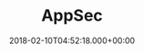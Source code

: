 ---
title: AppSec
url: "/appsec"
date: 2018-02-10T04:52:18.000+00:00
headerTransparent: true
sections:
- template: hero
  options:
    paddingTop: false
    paddingBottom: false
    theme: primary
  alignHorizontal: right
  alignVertical: middle
  height: 600px
  background:
    backgroundImage: "/media/mick-haupt-eQ2Z9ay9Wws-unsplash.jpg"
    opacity: 1
    monotone: false
  headings:
    heading: Mendix Application Security
    subHeading: A fully automated Mendix application scanner that helps you identify data compliance and privacy flaws.
  buttons:
  - button: 
    url: /contact-us
    text: Request a demo
  - button: 
    url: https://appsec.cinaq.com
    text: Open AppSec
    external: true
    theme: primary-text
- template: grid
  options:
    theme: base-offset
  heading: The weakest link is your business logic
  text: The Mendix platform and runtime component are continuously tested for security weaknesses. With AppSec you can also continuously ensure the business logic of your application is secure. Therefore freeing up time for your engineers to improve your business processes.
  contentType: appsec-features
  sortBy: weight
  align: center
  columns: 4
  limit: 6
  card:
    partial: card
    showTitle: true
    showTitleLink: false
    showThumbnailLink: false
  partial: card
- template: info
  options:
    paddingTop: true
    paddingBottom: true
    theme: base-offset
  align: left
  heading: Improve your Mendix Application Security
  description: Humans make mistakes. AppSec helps you identify those flaws before they are exploited by attackers.
  image: /media/appsec-process.png
  buttons:
- template: cta
  options:
    theme: primary
  heading: Are you sure your Mendix application is secure?
  description: Reach out to us to find out!
  buttons:
  - button: 
    url: /contact-us
    text: Request a demo
    theme: primary-offset
---